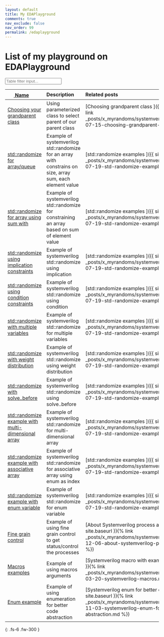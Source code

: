 ```yaml
---
layout: default
title: My EDAPlayground
comments: true
nav_exclude: false
nav_order: 99
permalink: /edaplayground
---
```


# List of my playground on EDAPlayground

<input type="text" class="tablefilterinput" id="FilterInput" onkeyup="tablefilter()" placeholder="Table filter input..." title="filter input">
<div  markdown="1">

| <a href="https://www.edaplayground.com" > <svg width="20" height="20" viewBox="0 -0.1 2 2" class="customsvg"> <use xlink:href="#svg-edaplay"></use></svg> Name| Description          | Related posts |
|:-------------|:------------------|:-----------------|
| [Choosing your grandparent class](https://www.edaplayground.com/x/2wVa) | Using parameterized class to select parent of our parent class | [Choosing grandparent class ]({{ site.baseurl }}{% link _posts/x_myrandoms/systemverilog_randoms/2020-07-15-choosing-grandparent-class.md  %}) |
| [std::randomize for array/queue](https://www.edaplayground.com/x/5nYm) | Example of systemverilog std::randomize for an array with constrains on size, array sum, each element value| [std::randomize examples ]({{ site.baseurl }}{% link _posts/x_myrandoms/systemverilog_randoms/2020-07-19-std-randomize-examples.md  %}) |
| [std::randomize for array using sum with](https://www.edaplayground.com/x/5css) | Example of systemverilog std::randomize for constraining an array based on sum of element value| [std::randomize examples ]({{ site.baseurl }}{% link _posts/x_myrandoms/systemverilog_randoms/2020-07-19-std-randomize-examples.md  %}) |
| [std::randomize using implication constraints](https://www.edaplayground.com/x/39Hg) | Example of systemverilog std::randomize using implication| [std::randomize examples ]({{ site.baseurl }}{% link _posts/x_myrandoms/systemverilog_randoms/2020-07-19-std-randomize-examples.md  %}) |
| [std::randomize using condition constraints](https://www.edaplayground.com/x/dQx) | Example of systemverilog std::randomize using condition| [std::randomize examples ]({{ site.baseurl }}{% link _posts/x_myrandoms/systemverilog_randoms/2020-07-19-std-randomize-examples.md  %}) |
| [std::randomize with multiple variables](https://www.edaplayground.com/x/f5g) | Example of systemverilog std::randomize for multiple variables| [std::randomize examples ]({{ site.baseurl }}{% link _posts/x_myrandoms/systemverilog_randoms/2020-07-19-std-randomize-examples.md  %}) |
| [std::randomize with weight distribution](https://www.edaplayground.com/x/5HdN) | Example of systemverilog std::randomize using weight distribution| [std::randomize examples ]({{ site.baseurl }}{% link _posts/x_myrandoms/systemverilog_randoms/2020-07-19-std-randomize-examples.md  %}) |
| [std::randomize with solve..before](https://www.edaplayground.com/x/3fJD) | Example of systemverilog std::randomize using solve..before| [std::randomize examples ]({{ site.baseurl }}{% link _posts/x_myrandoms/systemverilog_randoms/2020-07-19-std-randomize-examples.md  %}) |
| [std::randomize example with multi-dimensional array](https://www.edaplayground.com/x/D4wU) | Example of systemverilog std::randomize for multi-dimensional array| [std::randomize examples ]({{ site.baseurl }}{% link _posts/x_myrandoms/systemverilog_randoms/2020-07-19-std-randomize-examples.md  %}) |
| [std::randomize example with associative array](https://www.edaplayground.com/x/mPVS) | Example of systemverilog std::randomize for associative array using enum as index| [std::randomize examples ]({{ site.baseurl }}{% link _posts/x_myrandoms/systemverilog_randoms/2020-07-19-std-randomize-examples.md  %}) |
| [std::randomize example with enum variable](https://www.edaplayground.com/x/9SLg) | Example of systemverilog std::randomize for enum variable| [std::randomize examples ]({{ site.baseurl }}{% link _posts/x_myrandoms/systemverilog_randoms/2020-07-19-std-randomize-examples.md  %}) |
| [Fine grain control](https://www.edaplayground.com/x/fc2c) | Example of using fine grain control to get status/control the processes| [About Systemverilog process and fork join]({{ site.baseurl }}{% link _posts/x_myrandoms/systemverilog_randoms/2020-12-06-about-systemverilog-process-and-fork.md  %}) |
| [Macros examples](https://www.edaplayground.com/x/PR3c) | Example of using macros arguments| [Systemverilog macro with examples]({{ site.baseurl }}{% link _posts/x_myrandoms/systemverilog_randoms/2021-03-20-systemverilog-macros.md  %}) |
| [Enum example](https://www.edaplayground.com/x/btJN) | Example of using enumeration for better code abstraction| [Systemverilog enum for better code abstraction]({{ site.baseurl }}{% link _posts/x_myrandoms/systemverilog_randoms/2021-11-03-systemverilog-enum-for-better-code-abstraction.md %}) |

<script>
function tablefilter() {
  var input, filter, table, tr, td, i, txtValue;
  input = document.getElementById("FilterInput");
  filter = input.value.toUpperCase();
  table = document.getElementById("myTable");
  tr = table.getElementsByTagName("tr");
  for (i = 0; i < tr.length; i++) {
    td = tr[i].getElementsByTagName("td")[0];
    if (td) {
      txtValue = td.textContent || td.innerText;
      if (txtValue.toUpperCase().indexOf(filter) > -1) {
        tr[i].style.display = "";
      } else {
        tr[i].style.display = "none";
      }
    }       
  }
}
</script>
</div>
{: .fs-6 .fw-300 }
